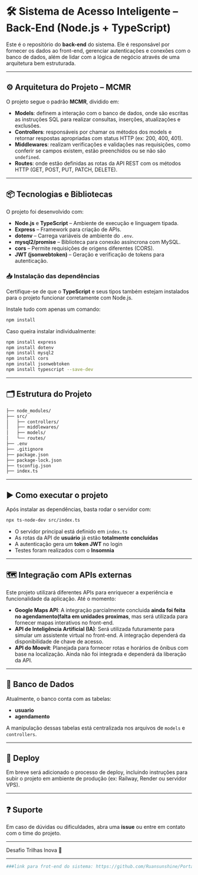 # 🛠️ Sistema de Acesso Inteligente – Back-End (Node.js + TypeScript)

Este é o repositório do **back-end** do sistema. Ele é responsável por fornecer os dados ao front-end, gerenciar autenticações e conexões com o banco de dados, além de lidar com a lógica de negócio através de uma arquitetura bem estruturada.

---

## ⚙️ Arquitetura do Projeto – MCMR

O projeto segue o padrão **MCMR**, dividido em:

- **Models**: definem a interação com o banco de dados, onde são escritas as instruções SQL para realizar consultas, inserções, atualizações e exclusões.
- **Controllers**: responsáveis por chamar os métodos dos models e retornar respostas apropriadas com status HTTP (ex: 200, 400, 401).
- **Middlewares**: realizam verificações e validações nas requisições, como conferir se campos existem, estão preenchidos ou se não são `undefined`.
- **Routes**: onde estão definidas as rotas da API REST com os métodos HTTP (GET, POST, PUT, PATCH, DELETE).

---

## 📦 Tecnologias e Bibliotecas

O projeto foi desenvolvido com:

- **Node.js** e **TypeScript** – Ambiente de execução e linguagem tipada.
- **Express** – Framework para criação de APIs.
- **dotenv** – Carrega variáveis de ambiente do `.env`.
- **mysql2/promise** – Biblioteca para conexão assíncrona com MySQL.
- **cors** – Permite requisições de origens diferentes (CORS).
- **JWT (jsonwebtoken)** – Geração e verificação de tokens para autenticação.

### 📥 Instalação das dependências

Certifique-se de que o **TypeScript** e seus tipos também estejam instalados para o projeto funcionar corretamente com Node.js.

Instale tudo com apenas um comando:

```bash
npm install
```

Caso queira instalar individualmente:

```bash
npm install express
npm install dotenv
npm install mysql2
npm install cors
npm install jsonwebtoken
npm install typescript --save-dev
```

---

## 🗂️ Estrutura do Projeto

```bash
├── node_modules/
├── src/
│   ├── controllers/
│   ├── middlewares/
│   ├── models/
│   └── routes/
├── .env
├── .gitignore
├── package.json
├── package-lock.json
├── tsconfig.json
├── index.ts
```

---

## ▶️ Como executar o projeto

Após instalar as dependências, basta rodar o servidor com:

```bash
npx ts-node-dev src/index.ts
```

- O servidor principal está definido em `index.ts`
- As rotas da API de **usuário** já estão **totalmente concluídas**
- A autenticação gera um **token JWT** no login
- Testes foram realizados com o **Insomnia**

---

## 🗺️ Integração com APIs externas

Este projeto utilizará diferentes APIs para enriquecer a experiência e funcionalidade da aplicação. Até o momento:

- **Google Maps API**: A integração parcialmente concluida **ainda foi feita no agendamento(falta em unidades proximas**, mas será utilizada para fornecer mapas interativos no front-end.
- **API de Inteligência Artificial (IA)**: Será utilizada futuramente para simular um assistente virtual no front-end. A integração dependerá da disponibilidade de chave de acesso.
- **API do Moovit**: Planejada para fornecer rotas e horários de ônibus com base na localização. Ainda não foi integrada e dependerá da liberação da API.

---

## 🧾 Banco de Dados

Atualmente, o banco conta com as tabelas:

- **usuario**
- **agendamento**

A manipulação dessas tabelas está centralizada nos arquivos de `models` e `controllers`.

---

## 🚀 Deploy

Em breve será adicionado o processo de deploy, incluindo instruções para subir o projeto em ambiente de produção (ex: Railway, Render ou servidor VPS).

---

## ❓ Suporte

Em caso de dúvidas ou dificuldades, abra uma **issue** ou entre em contato com o time do projeto.

---

Desafio Trilhas Inova 🚀

---
```bash
###link para frot-end do sistema: https://github.com/Ruansunshine/Portal_Cidadao_Frontend
```
